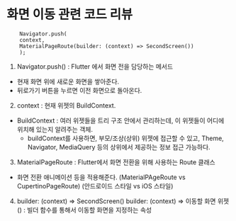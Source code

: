 # 화면 이동 관련 코드 리뷰 
```
    Navigator.push(
    context, 
    MaterialPageRoute(builder: (context) => SecondScreen())
    );

```
1. Navigator.push()
: Flutter 에서 화면 전을 담당하는 메서드
- 현재 화면 위에 새로운 화면을 쌓아준다. 
- 뒤로가기 버튼을 누르면 이전 화면으로 돌아온다.

2. context
: 현재 위젯의 BuildContext.
* BuildContext
: 여러 위젯들을 트리 구조 안에서 관리하는데,
  이 위젯들이 어디에 위치해 있는지 알려주는 객체.
  * buildContext를 사용하면, 
  부모/조상(상위) 위젯에 접근할 수 있고, 
  Theme, Navigator, MediaQuery 등의 상위에서 제공하는 정보 접근 가능하다. 

3. MaterialPageRoute
: Flutter에서 화면 전환을 위해 사용하는 Route 클래스 
- 화면 전환 애니메이션 등을 적용해준다. 
(MaterialPAgeRoute vs CupertinoPageRoute)
(안드로이드 스타일 vs iOS 스타일)

4. builder: (context) => SecondScreen() 
   builder: (context) => 이동할 화면 위젯() 
: 빌더 함수를 통해서 이동할 화면을 지정하는 속성 

